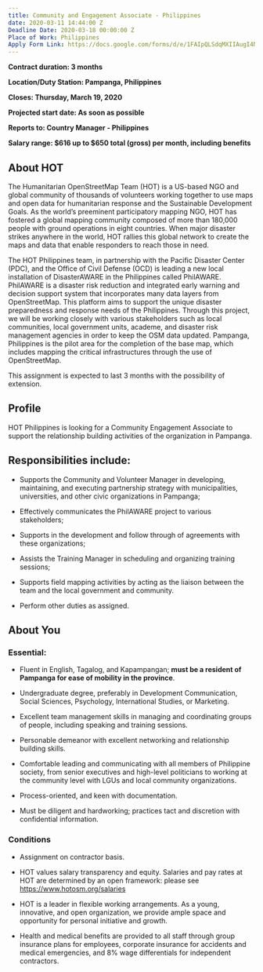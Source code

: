 ```yaml
---
title: Community and Engagement Associate - Philippines
date: 2020-03-11 14:44:00 Z
Deadline Date: 2020-03-18 00:00:00 Z
Place of Work: Philippines
Apply Form Link: https://docs.google.com/forms/d/e/1FAIpQLSdqMXIIAugI4NYSm7l4kLnxfzPbF5AUmZ_xBPhTAhgoqJyjPw/viewform
---
```


**Contract duration: 3 months**

**Location/Duty Station: Pampanga, Philippines**

**Closes: Thursday, March 19, 2020**

**Projected start date: As soon as possible**

**Reports to: Country Manager - Philippines**

**Salary range: $616 up to $650 total (gross) per month, including benefits**

## About HOT

The Humanitarian OpenStreetMap Team (HOT) is a US-based NGO and global community of thousands of volunteers working together to use maps and open data for humanitarian response and the Sustainable Development Goals. As the world’s preeminent participatory mapping NGO, HOT has fostered a global mapping community composed of more than 180,000 people with ground operations in eight countries. When major disaster strikes anywhere in the world, HOT rallies this global network to create the maps and data that enable responders to reach those in need.

The HOT Philippines team, in partnership with the Pacific Disaster Center (PDC), and the Office of Civil Defense (OCD) is leading a new local installation of DisasterAWARE in the Philippines called PhilAWARE. PhilAWARE is a disaster risk reduction and integrated early warning and decision support system that incorporates many data layers from OpenStreetMap. This platform aims to support the unique disaster preparedness and response needs of the Philippines. Through this project, we will be working closely with various stakeholders such as local communities, local government units, academe, and disaster risk management agencies in order to keep the OSM data updated. Pampanga, Philippines is the pilot area for the completion of the base map, which includes mapping the critical infrastructures through the use of OpenStreetMap.

This assignment is expected to last 3 months with the possibility of extension.

## Profile

HOT Philippines is looking for a Community Engagement Associate to support the relationship building activities of the organization in Pampanga.

## Responsibilities include:

* Supports the Community and Volunteer Manager in developing, maintaining, and executing partnership strategy with municipalities, universities, and other civic organizations in Pampanga;

* Effectively communicates the PhilAWARE project to various stakeholders;

* Supports in the development and follow through of agreements with these organizations;

* Assists the Training Manager in scheduling and organizing training sessions;

* Supports field mapping activities by acting as the liaison between the team and the local government and community.

* Perform other duties as assigned.

## About You

### Essential:

* Fluent in English, Tagalog, and Kapampangan; **must be a resident of Pampanga for ease of mobility in the province**.

* Undergraduate degree, preferably in Development Communication, Social Sciences, Psychology, International Studies, or Marketing.

* Excellent team management skills in managing and coordinating groups of people, including speaking and training sessions.

* Personable demeanor with excellent networking and relationship building skills.

* Comfortable leading and communicating with all members of Philippine society, from senior executives and high-level politicians to working at the community level with LGUs and local community organizations.

* Process-oriented, and keen with documentation.

* Must be diligent and hardworking; practices tact and discretion with confidential information.

### Conditions

* Assignment on contractor basis.

* HOT values salary transparency and equity. Salaries and pay rates at HOT are determined by an open framework: please see https://www.hotosm.org/salaries

* HOT is a leader in flexible working arrangements. As a young, innovative, and open organization, we provide ample space and opportunity for personal initiative and growth.

* Health and medical benefits are provided to all staff through group insurance plans for employees, corporate insurance for accidents and medical emergencies, and 8% wage differentials for independent contractors.